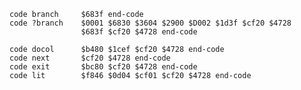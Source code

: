    code branch     $683f end-code
    code ?branch    $0001 $6830 $3604 $2900 $D002 $1d3f $cf20 $4728
                    $683f $cf20 $4728 end-code

    code docol      $b480 $1cef $cf20 $4728 end-code
    code next       $cf20 $4728 end-code
    code exit       $bc80 $cf20 $4728 end-code
    code lit        $f846 $0d04 $cf01 $cf20 $4728 end-code
